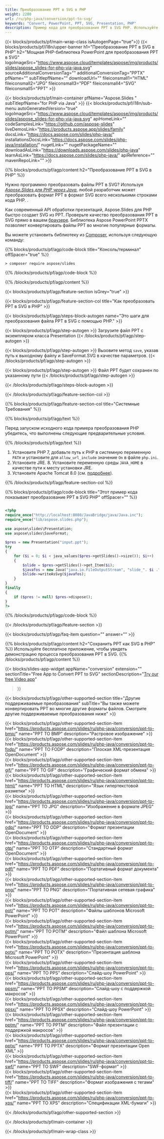 ```yaml
---
title: Преобразование PPT в SVG в PHP
weight: 2280
url: /ru/php-java/conversion/ppt-to-svg/ 
keywords: "Convert, PowerPoint, PPT, SVG, Presentation, PHP"
description: Пример кода для преобразования PPT в SVG PHP. Используйте PowerPoint PHP API для пакетного преобразования файлов PPT в файлы SVG.
---
```


{{< blocks/products/pf/main-wrap-class isAutogenPage="true">}}
{{< blocks/products/pf/i18n/upper-banner h1="Преобразование PPT в SVG в PHP" h2="Мощная PHP-библиотека PowerPoint для преобразования PPT в SVG" logoImageSrc="https://www.aspose.cloud/templates/aspose/img/products/slides/aspose_slides-for-php-via-java.svg" sourceAdditionalConversionTag="" additionalConversionTag="PPTX" pfName="" subTitlepfName="" downloadUrl="" fileiconsmall1="HTML" fileiconsmall2="JPG" fileiconsmall3="PDF" fileiconsmall4="SVG" fileiconsmall5="PPT" >}}

{{< blocks/products/pf/main-container pfName="Aspose.Slides " subTitlepfName="for PHP via Java" >}}
{{< blocks/products/pf/i18n/sub-menu autoGeneratedVersion="true" logoImageSrc="https://www.aspose.cloud/templates/aspose/img/products/slides/aspose_slides-for-php-via-java.svg" apiHomeLink="" codeSamplesLink="https://github.com/aspose-slides" liveDemosLink="https://products.aspose.app/slides/family" docsLink="https://docs.aspose.com/slides/php-java/" installationsDocsLink="https://docs.aspose.com/slides/php-java/installation/" nugetLink="" nugetPackageName="" downloadAsLink="https://downloads.aspose.com/slides/php-java" learnAsLink="https://docs.aspose.com/slides/php-java/" apiReference="" mavenRepoLink="" >}}

{{% blocks/products/pf/agp/content h2="Преобразование PPT в SVG в PHP" %}}

Нужно программно преобразовать файлы PPT в SVG? Используя [*Aspose.Slides для PHP через Java*](https://products.aspose.com/slides/ru/php-java/), любой разработчик может преобразовать формат PPT в формат SVG всего несколькими строками кода PHP. .

Как современный API обработки презентаций, Aspose.Slides для PHP быстро создает SVG из PPT. Проверьте качество преобразования PPT в SVG прямо в вашем [браузере](https://products.aspose.app/slides/conversion). Библиотека Aspose PowerPoint PPTX позволяет конвертировать файлы PPT во многие популярные форматы.

Вы можете установить библиотеку из [Composer](https://packagist.org/packages/aspose/slides), используя следующую команду:

{{% blocks/products/pf/agp/code-block title="Консоль/терминал" offSpacer="true" %}}

```console
> composer require aspose/slides 

```

{{% /blocks/products/pf/agp/code-block %}}

{{% /blocks/products/pf/agp/content %}}

{{< blocks/products/pf/agp/feature-section isGrey="true" >}}

{{< blocks/products/pf/agp/feature-section-col title="Как преобразовать PPT в SVG в PHP" >}}

{{< blocks/products/pf/agp/steps-block-autogen name="Это шаги для преобразования файла PPT в SVG с помощью PHP." >}}

{{< blocks/products/pf/agp/step-autogen >}}
Загрузите файл PPT с экземпляром класса Presentation
{{< /blocks/products/pf/agp/step-autogen >}}

{{< blocks/products/pf/agp/step-autogen >}}
Вызовите метод `save`, указав путь к выходному файлу и SaveFormat.SVG в качестве параметров.
{{< /blocks/products/pf/agp/step-autogen >}}

{{< blocks/products/pf/agp/step-autogen >}}
Файл PPT будет сохранен по указанному пути
{{< /blocks/products/pf/agp/step-autogen >}}

{{< /blocks/products/pf/agp/steps-block-autogen >}}

{{< /blocks/products/pf/agp/feature-section-col >}}

{{% blocks/products/pf/agp/feature-section-col title="Системные Требования" %}}

{{% blocks/products/pf/agp/text %}}

 Перед запуском исходного кода примера преобразования PHP убедитесь, что выполнены следующие предварительные условия.

{{% /blocks/products/pf/agp/text %}}

1. Установите PHP 7, добавьте путь к PHP в системную переменную `PATH` и установите для `allow_url_include` значение `On` в файле `php.ini`.
1. Установите JRE. 8. Установите переменную среды `JAVA_HOME` в качестве пути к месту установки JRE.
1. Установите Apache Tomcat 8.0 (см. [подробнее](https://docs.aspose.com/slides/php-java/installation/)). 

{{% /blocks/products/pf/agp/feature-section-col %}}

{{% blocks/products/pf/agp/code-block title="Этот пример кода показывает преобразование PPT в SVG PHP" offSpacer="" %}}

```php

<?php
require_once("http://localhost:8080/JavaBridge/java/Java.inc");
require_once("lib/aspose.slides.php");
 
use aspose\slides\Presentation;
use aspose\slides\SaveFormat;
 
$pres = new Presentation("input.ppt");
try
{
    for ($i = 0; $i < java_values($pres->getSlides()->size()); $i++)
    {
        $slide = $pres->getSlides()->get_Item($i);
        $javafos = new Java("java.io.FileOutputStream", "slide_". $i .".svg");
        $slide->writeAsSvg($javafos);
    }
}
finally
{
    if ($pres != null) $pres->dispose();
}
?>

```
{{% /blocks/products/pf/agp/code-block %}}

{{< /blocks/products/pf/agp/feature-section >}}

{{< blocks/products/pf/agp/faq-item question="" answer="" >}}
 
{{% blocks/products/pf/agp/content h2="Сохранить PPT как SVG в PHP" %}}
Используйте бесплатное приложение, чтобы увидеть демонстрацию процесса преобразования PPT в SVG. 
{{% /blocks/products/pf/agp/content %}}

<!-- aboutfile Starts -->

{{< blocks/slides-app-widget 
appName="conversion"
extension=""
sectionTitle="Free App to Convert PPT to SVG" 
sectionDescription="[Try our free Video app](https://products.aspose.app/slides/video/)" 
>}}

<!-- aboutfile Ends -->

{{< blocks/products/pf/agp/other-supported-section title="Другие поддерживаемые преобразования" subTitle="Вы также можете конвертировать PPT во многие другие форматы файлов. Смотрите другие поддерживаемые преобразования ниже" >}}

{{< blocks/products/pf/agp/other-supported-section-item href="https://products.aspose.com/slides/ru/php-java/conversion/ppt-to-bmp/" name="PPT TO BMP" description="Растровое изображение" >}}  
{{< blocks/products/pf/agp/other-supported-section-item href="https://products.aspose.com/slides/ru/php-java/conversion/ppt-to-fodp/" name="PPT TO FODP" description="Плоская XML-презентация OpenDocument" >}}  
{{< blocks/products/pf/agp/other-supported-section-item href="https://products.aspose.com/slides/ru/php-java/conversion/ppt-to-gif/" name="PPT TO GIF" description="Графический формат обмена" >}}  
{{< blocks/products/pf/agp/other-supported-section-item href="https://products.aspose.com/slides/ru/php-java/conversion/ppt-to-html/" name="PPT TO HTML" description="Язык гипертекстовой разметки" >}}  
{{< blocks/products/pf/agp/other-supported-section-item href="https://products.aspose.com/slides/ru/php-java/conversion/ppt-to-jpg/" name="PPT TO JPG" description="Изображение в формате JPEG" >}}  
{{< blocks/products/pf/agp/other-supported-section-item href="https://products.aspose.com/slides/ru/php-java/conversion/ppt-to-odp/" name="PPT TO ODP" description="Формат презентации OpenDocument" >}}  
{{< blocks/products/pf/agp/other-supported-section-item href="https://products.aspose.com/slides/ru/php-java/conversion/ppt-to-otp/" name="PPT TO OTP" description="Стандартный формат OpenDocument" >}}  
{{< blocks/products/pf/agp/other-supported-section-item href="https://products.aspose.com/slides/ru/php-java/conversion/ppt-to-pdf/" name="PPT TO PDF" description="Портативный формат документа" >}}  
{{< blocks/products/pf/agp/other-supported-section-item href="https://products.aspose.com/slides/ru/php-java/conversion/ppt-to-png/" name="PPT TO PNG" description="Портативная сетевая графика" >}}  
{{< blocks/products/pf/agp/other-supported-section-item href="https://products.aspose.com/slides/ru/php-java/conversion/ppt-to-pot/" name="PPT TO POT" description="Файлы шаблонов Microsoft PowerPoint" >}}  
{{< blocks/products/pf/agp/other-supported-section-item href="https://products.aspose.com/slides/ru/php-java/conversion/ppt-to-potm/" name="PPT TO POTM" description="Файл шаблона Microsoft PowerPoint" >}}  
{{< blocks/products/pf/agp/other-supported-section-item href="https://products.aspose.com/slides/ru/php-java/conversion/ppt-to-potx/" name="PPT TO POTX" description="Презентация шаблона Microsoft PowerPoint" >}}  
{{< blocks/products/pf/agp/other-supported-section-item href="https://products.aspose.com/slides/ru/php-java/conversion/ppt-to-pps/" name="PPT TO PPS" description="Слайд-шоу PowerPoint" >}}  
{{< blocks/products/pf/agp/other-supported-section-item href="https://products.aspose.com/slides/ru/php-java/conversion/ppt-to-ppsm/" name="PPT TO PPSM" description="Слайд-шоу с поддержкой макросов" >}}  
{{< blocks/products/pf/agp/other-supported-section-item href="https://products.aspose.com/slides/ru/php-java/conversion/ppt-to-ppsx/" name="PPT TO PPSX" description="Слайд-шоу PowerPoint" >}}  
{{< blocks/products/pf/agp/other-supported-section-item href="https://products.aspose.com/slides/ru/php-java/conversion/ppt-to-pptm/" name="PPT TO PPTM" description="Файл презентации с поддержкой макросов" >}}  
{{< blocks/products/pf/agp/other-supported-section-item href="https://products.aspose.com/slides/ru/php-java/conversion/ppt-to-pptx/" name="PPT TO PPTX" description="Формат презентации Open XML" >}}  
{{< blocks/products/pf/agp/other-supported-section-item href="https://products.aspose.com/slides/ru/php-java/conversion/ppt-to-swf/" name="PPT TO SWF" description="SWF-формат" >}}  
{{< blocks/products/pf/agp/other-supported-section-item href="https://products.aspose.com/slides/ru/php-java/conversion/ppt-to-tiff/" name="PPT TO TIFF" description="Формат изображения с тегами" >}}  
{{< blocks/products/pf/agp/other-supported-section-item href="https://products.aspose.com/slides/ru/php-java/conversion/ppt-to-xps/" name="PPT TO XPS" description="Спецификации XML-бумаги" >}}  


{{< /blocks/products/pf/agp/other-supported-section >}}

{{< /blocks/products/pf/main-container >}}
    
{{< /blocks/products/pf/main-wrap-class >}}